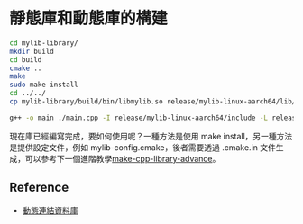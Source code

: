 # 靜態庫和動態庫的構建

```sh
cd mylib-library/
mkdir build
cd build
cmake ..
make
sudo make install
cd ../../
cp mylib-library/build/bin/libmylib.so release/mylib-linux-aarch64/lib/
```

```sh
g++ -o main ./main.cpp -I release/mylib-linux-aarch64/include -L release/mylib-linux-aarch64/lib -lmylib -std=c++11
```


現在庫已經編寫完成，要如何使用呢？一種方法是使用 make install，另一種方法是提供設定文件，例如 mylib-config.cmake，後者需要透過 .cmake.in 文件生成，可以參考下一個進階教學[make-cpp-library-advance](https://github.com/1010code/make-cpp-library-advance)。

## Reference
- [動態連結資料庫](https://jasonblog.github.io/note/linked_and_loader/linux_dong_tai_lian_jie_zi_liao_ku.html)
